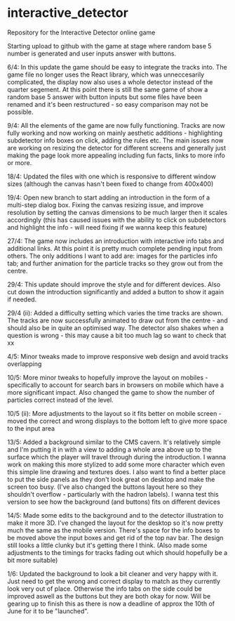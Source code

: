 # interactive_detector
Repository for the Interactive Detector online game

Starting upload to github with the game at stage where random base 5 number is generated and user inputs answer with buttons.

6/4: In this update the game should be easy to integrate the tracks into. The game file no longer uses the React library, which was unneccesarily complicated, the display now also uses a whole detector instead of the quarter segement. At this point there is still the same game of show a random base 5 answer with button inputs but some files have been renamed and it's been restructured - so easy comparison may not be possible.

9/4: All the elements of the game are now fully functioning. Tracks are now fully working and now working on mainly aesthetic additions - highlighting subdetector info boxes on click, adding the rules etc. The main issues now are working on resizing the detector for different screens and generally just making the page look more appealing including fun facts, links to more info or more.

18/4: Updated the files with one which is responsive to different window sizes (although the canvas hasn't been fixed to change from 400x400)

19/4: Open new branch to start adding an introduction in the form of a multi-step dialog box. Fixing the canvas resizing issue, and improve resolution by setting the canvas dimensions to be much larger then it scales accordingly (this has caused issues with the ability to click on subdetectors and highlight the info - will need fixing if we wanna keep this feature)

27/4: The game now includes an introduction with interactive info tabs and additional links. At this point it is pretty much complete pending input from others. The only additions I want to add are: images for the particles info tab; and further animation for the particle tracks so they grow out from the centre.

29/4: This update should improve the style and for different devices. Also cut down the introduction significantly and added a button to show it again if needed.

29/4 (ii): Added a difficulty setting which varies the time tracks are shown. The tracks are now successfully animated to draw out from the centre - and should also be in quite an optimised way. The detector also shakes when a question is wrong - this may cause a bit too much lag so want to check that xx

4/5: Minor tweaks made to improve responsive web design and avoid tracks overlapping

10/5: More minor tweaks to hopefully improve the layout on mobiles - specifically to account for search bars in browsers on mobile which have a more significant impact. Also changed the game to show the number of particles correct instead of the level.

10/5 (ii): More adjustments to the layout so it fits better on mobile screen - moved the correct and wrong displays to the bottom left to give more space to the input area

13/5: Added a background similar to the CMS cavern. It's relatively simple and I'm putting it in with a view to adding a whole area above up to the surface which the player will travel through during the introduction. I wanna work on making this more stylized to add some more character which even this simple line drawing and textures does. I also want to find a better place to put the side panels as they don't look great on desktop and make the screen too busy. (I've also changed the buttons layout here so they shouldn't overflow - particularly with the hadron labels). I wanna test this version to see how the background (and buttons) fits on different devices

14/5: Made some edits to the background and to the detector illustration to make it more 3D. I've changed the layout for the desktop so it's now pretty much the same as the mobile version. There's space for the info boxes to be moved above the input boxes and get rid of the top nav bar. The design still looks a little clunky but it's getting there I think. (Also made some adjustments to the timings for tracks fading out which should hopefully be a bit more suitable)

1/6: Updated the background to look a bit cleaner and very happy with it. Just need to get the wrong and correct display to match as they currently look very out of place. Otherwise the info tabs on the side could be improved aswell as the buttons but they are both okay for now. Will be gearing up to finish this as there is now a deadline of approx the 10th of June for it to be "launched".
